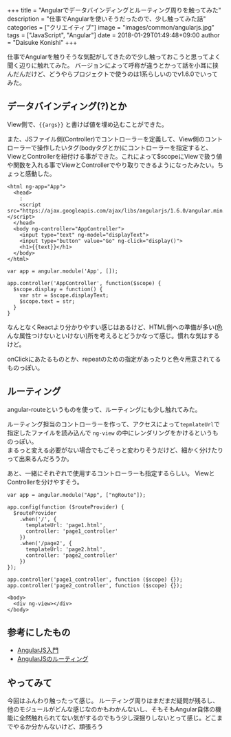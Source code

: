 +++
title = "Angularでデータバインディングとルーティング周りを触ってみた"
description = "仕事でAngularを使いそうだったので、少し触ってみた話"
categories = ["クリエイティブ"]
image = "images/common/angularjs.jpg"
tags = ["JavaScript", "Angular"]
date = 2018-01-29T01:49:48+09:00
author = "Daisuke Konishi"
+++

仕事でAngularを触りそうな気配がしてきたので少し触っておこうと思ってよく聞く辺りに触れてみた。
バージョンによって呼称が違うとかって話を小耳に挟んだんだけど、どうやらプロジェクトで使うのは1系らしいのでv1.6.0でいってみた。

## データバインディング(?)とか
View側で、``{{args}}`` と書けば値を埋め込むことができた。

また、JSファイル側(Controller)でコントローラーを定義して、View側のコントローラーで操作したいタグ(bodyタグとか)にコントローラーを指定すると、ViewとControllerを紐付ける事ができた。これによって$scopeにViewで扱う値や関数を入れる事でViewとControllerでやり取りできるようになったみたい。ちょっと感動した。

```
<html ng-app="App">
  <head>
    :
    <script src="https://ajax.googleapis.com/ajax/libs/angularjs/1.6.0/angular.min.js"></script>
  </head>
  <body ng-controller="AppController">
    <input type="text" ng-model="displayText">
    <input type="button" value="Go" ng-click="display()">
    <h1>{{text}}</h1>
  </body>
</html>
```

```
var app = angular.module('App', []);

app.controller('AppController', function($scope) {
  $scope.display = function() {
    var str = $scope.displayText;
    $scope.text = str;
  }
}
```

なんとなくReactより分かりやすい感じはあるけど、HTML側への準備が多い(色んな属性つけないといけない)所を考えるとどうかなって感じ。慣れな気はするけど。

onClickにあたるものとか、repeatのための指定があったりと色々用意されてるものっぽい。

## ルーティング
angular-routeというものを使って、ルーティングにも少し触れてみた。

ルーティング担当のコントローラーを作って、アクセスによって``tepmlateUrl``で指定したファイルを読み込んで ``ng-view`` の中にレンダリングをかけるというものっぽい。  
まるっと変える必要がない場合でもごそっと変わりそうだけど、細かく分けたりって出来るんだろうか。

あと、一緒にそれぞれで使用するコントローラーも指定するらしい。
ViewとControllerを分けやすそう。

```
var app = angular.module("App", ["ngRoute"]);

app.config(function ($routeProvider) {
  $routeProvider
    .when('/', {
      templateUrl: 'page1.html',
      controller: 'page1_controller'
    })
    .when('/page2', {
      templateUrl: 'page2.html',
      controller: 'page2_controller'
    })
});

app.controller('page1_controller', function ($scope) {});
app.controller('page2_controller', function ($scope) {});
```

```
<body>
  <div ng-view></div>
</body>
```

## 参考にしたもの

- [AngularJS入門](https://qiita.com/daiki7nohe/items/769c8f2f60a0e94c5e56)
- [AngularJSのルーティング](https://qiita.com/daiki7nohe/items/c9678097a8e7efe58256#_reference-b0c6dd5a57113aa616db)


## やってみて
今回はふんわり触ったって感じ。
ルーティング周りはまだまだ疑問が残るし、他のモジュールがどんな感じなのかもわかんないし、そもそもAngular自体の機能に全然触れられてない気がするのでもう少し深掘りしないとって感じ。どこまでやるか分かんないけど、頑張ろう